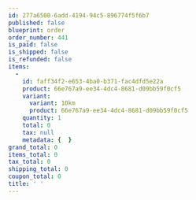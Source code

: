 ```yaml
---
id: 277a6500-6add-4194-94c5-896774f5f6b7
published: false
blueprint: order
order_number: 441
is_paid: false
is_shipped: false
is_refunded: false
items:
  -
    id: faff34f2-e653-4ba0-b371-fac4dfd5e22a
    product: 66e767a9-ee34-4dc4-8681-d09bb59f0cf5
    variant:
      variant: 10km
      product: 66e767a9-ee34-4dc4-8681-d09bb59f0cf5
    quantity: 1
    total: 0
    tax: null
    metadata: {  }
grand_total: 0
items_total: 0
tax_total: 0
shipping_total: 0
coupon_total: 0
title: ' '
---
```

